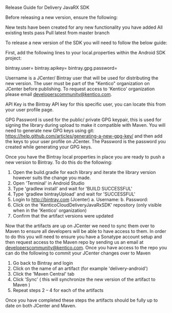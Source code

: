 Release Guide for Delivery JavaRX SDK

Before releasing a new version, ensure the following:

New tests have been created for any new functionality you have added
All existing tests pass
Pull latest from master branch

To release a new version of the SDK you will need to follow the below guide:

First, add the following lines to your local.properties within the Android SDK project:

bintray.user=<Username>
bintray.apikey=<API Key>
bintray.gpg.password=<GPG Password>

Username is a JCenter/ Bintray user that will be used for distributing the new version. The user must be part of the "Kentico" organization on JCenter before publishing. To request access to 'Kentico' organization please email developerscommunity@kentico.com.

API Key is the Bintray API key for this specific user, you can locate this from your user profile page.

GPG Password is used for the public/ private GPG keypair, this is used for signing the library during upload to make it compatible with Maven. You will need to generate new GPG keys using git: https://help.github.com/articles/generating-a-new-gpg-key/ and then add the keys to your user profile on JCenter. The Password is the password you created while generating your GPG keys.

Once you have the Bintray local properties in place you are ready to push a new version to Bintray. To do this do the following:

1. Open the build.gradle for each library and iterate the library version however suits the change you made.
2. Open 'Terminal' in Android Studio
3. Type 'gradlew install' and wait for 'BUILD SUCCESSFUL'
4. Type 'gradlew bintrayUpload' and wait for 'SUCCESSFUL' 
5. Login to http://bintray.com (Jcenter)
  a. Username: <Username>
  b. Password: <Password>
6. Click on the 'KenticoCloudDeliveryJavaRxSDK' repository (only visible when in the 'Kentico' organization)
7. Confirm that the artifact versions were updated
  
Now that the artifacts are up on JCenter we need to sync them over to Maven to ensure all developers will be able to have access to them. In order to do this you will need to ensure you have a Sonatype account setup and then request access to the Maven repo by sending us an email at developerscommunity@kentico.com. Once you have access to the repo you can do the following to commit your JCenter changes over to Maven

1. Go back to Bintray and login
2. Click on the name of an artifact (for example 'delivery-android')
3. Click the 'Maven Central' tab
4. Click 'Sync' ( this will synchronize the new version of the artifact to Maven )
5. Repeat steps 2 – 4 for each of the artifacts

Once you have completed these steps the artifacts should be fully up to date on both JCenter and Maven.
